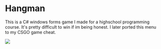 # Hangman

This is a C# windows forms game I made for a highschool programming course. It's pretty difficult to win if im being honest. I later ported this menu to my CSGO game cheat.


![](https://github.com/ryand939/part-8/blob/master/gif.gif)
